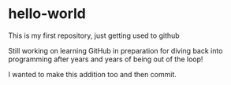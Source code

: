 # hello-world
This is my first repository, just getting used to github

Still working on learning GitHub in preparation for diving back into programming after years and years of being out of the loop!

I wanted to make this addition too and then commit.
